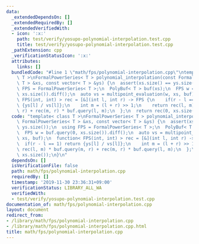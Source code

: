 ```yaml
---
data:
  _extendedDependsOn: []
  _extendedRequiredBy: []
  _extendedVerifiedWith:
  - icon: ':x:'
    path: test/verify/yosupo-polynomial-interpolation.test.cpp
    title: test/verify/yosupo-polynomial-interpolation.test.cpp
  _pathExtension: cpp
  _verificationStatusIcon: ':x:'
  attributes:
    links: []
  bundledCode: "#line 1 \"math/fps/polynomial-interpolation.cpp\"\ntemplate< class\
    \ T >\nFormalPowerSeries< T > polynomial_interpolation(const FormalPowerSeries<\
    \ T > &xs, const vector< T > &ys) {\n  assert(xs.size() == ys.size());\n  using\
    \ FPS = FormalPowerSeries< T >;\n  PolyBuf< T > buf(xs);\n  FPS w = buf.query(0,\
    \ xs.size()).diff();\n  auto vs = multipoint_evaluation(w, xs, buf);\n  function<\
    \ FPS(int, int) > rec = [&](int l, int r) -> FPS {\n    if(r - l == 1) return\
    \ {ys[l] / vs[l]};\n    int m = (l + r) >> 1;\n    return rec(l, m) * buf.query(m,\
    \ r) + rec(m, r) * buf.query(l, m);\n  };\n  return rec(0, xs.size());\n}\n"
  code: "template< class T >\nFormalPowerSeries< T > polynomial_interpolation(const\
    \ FormalPowerSeries< T > &xs, const vector< T > &ys) {\n  assert(xs.size() ==\
    \ ys.size());\n  using FPS = FormalPowerSeries< T >;\n  PolyBuf< T > buf(xs);\n\
    \  FPS w = buf.query(0, xs.size()).diff();\n  auto vs = multipoint_evaluation(w,\
    \ xs, buf);\n  function< FPS(int, int) > rec = [&](int l, int r) -> FPS {\n  \
    \  if(r - l == 1) return {ys[l] / vs[l]};\n    int m = (l + r) >> 1;\n    return\
    \ rec(l, m) * buf.query(m, r) + rec(m, r) * buf.query(l, m);\n  };\n  return rec(0,\
    \ xs.size());\n}\n"
  dependsOn: []
  isVerificationFile: false
  path: math/fps/polynomial-interpolation.cpp
  requiredBy: []
  timestamp: '2019-11-30 23:36:31+09:00'
  verificationStatus: LIBRARY_ALL_WA
  verifiedWith:
  - test/verify/yosupo-polynomial-interpolation.test.cpp
documentation_of: math/fps/polynomial-interpolation.cpp
layout: document
redirect_from:
- /library/math/fps/polynomial-interpolation.cpp
- /library/math/fps/polynomial-interpolation.cpp.html
title: math/fps/polynomial-interpolation.cpp
---
```

